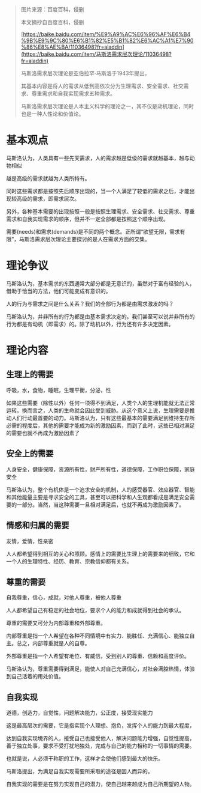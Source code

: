 > 图片来源：百度百科，侵删
>
> 本文摘抄自百度百科，侵删
>
> [https://baike.baidu.com/item/%E9%A9%AC%E6%96%AF%E6%B4%9B%E9%9C%80%E6%B1%82%E5%B1%82%E6%AC%A1%E7%90%86%E8%AE%BA/11036498?fr=aladdin](https://baike.baidu.com/item/马斯洛需求层次理论/11036498?fr=aladdin)
>
> 马斯洛需求层次理论是亚伯拉罕·马斯洛于1943年提出，
>
> 其基本内容是将人的需求从低到高依次分为生理需求、安全需求、社交需求、尊重需求和自我实现需求五种需求。
>
> 马斯洛需求层次理论是人本主义科学的理论之一，其不仅是动机理论，同时也是一种人性论和价值论。

# 基本观点

马斯洛认为，人类具有一些先天需求，人的需求越是低级的需求就越基本，越与动物相似

越是高级的需求就越为人类所特有。

同时这些需求都是按照先后顺序出现的，当一个人满足了较低的需求之后，才能出现较高级的需求，即需求层次。

另外，各种基本需要的出现按照一般是按照生理需求、安全需求、社交需求、尊重需求和自我实现需求的顺序，但并不一定全部都是按照这个顺序出现。

需要(needs)和需求(demands)是不同的两个概念。正所谓“欲望无限，需求有限”，马斯洛需求层次理论主要探讨的是人在需求方面的交集。

# 理论争议

马斯洛认为，基本需求的东西通常大部分都是无意识的，虽然对于富有经验的人，借助于恰当的方法，他们可能变成有意识的。

人的行为与需求之间是什么关系？我们的全部行为都是由需求激发的吗？

马斯洛认为，并非所有的行为都是由基本需求决定的。我们甚至可以说并非所有的行为都是有动机（即需求）的。除了动机以外，行为还有许多决定因素。

# 理论内容

## 生理上的需要

呼吸，水，食物，睡眠，生理平衡，分泌，性

如果这些需要（除性以外）任何一项得不到满足，人类个人的生理机能就无法正常运转。换而言之，人类的生命就会因此受到威胁。从这个意义上说，生理需要是推动人们行动最首要的动力。马斯洛认为，只有这些最基本的需要满足到维持生存所必需的程度后，其他的需要才能成为新的激励因素，而到了此时，这些已相对满足的需要也就不再成为激励因素了

## 安全上的需要

人身安全，健康保障，资源所有性，财产所有性，道德保障，工作职位保障，家庭安全

马斯洛认为，整个有机体是一个追求安全的机制，人的感受器官、效应器官、智能和其他能量主要是寻求安全的工具，甚至可以把科学和人生观都看成是满足安全需要的一部分。当然，当这种需要一旦相对满足后，也就不再成为激励因素了。

## 情感和归属的需要

友情，爱情，性亲密

人人都希望得到相互的关心和照顾。感情上的需要比生理上的需要来的细致，它和一个人的生理特性、经历、教育、宗教信仰都有关系。

## 尊重的需要

自我尊重，信心，成就，对他人尊重，被他人尊重

人人都希望自己有稳定的社会地位，要求个人的能力和成就得到社会的承认。

尊重的需要又可分为内部尊重和外部尊重。

内部尊重是指一个人希望在各种不同情境中有实力、能胜任、充满信心、能独立自主。总之，内部尊重就是人的自尊。

外部尊重是指一个人希望有地位、有威信，受到别人的尊重、信赖和高度评价。

马斯洛认为，尊重需要得到满足，能使人对自己充满信心，对社会满腔热情，体验到自己活着的用处价值。

## 自我实现

道德，创造力，自觉性，问题解决能力，公正度，接受现实能力

这是最高层次的需要，它是指实现个人理想、抱负，发挥个人的能力到最大程度，

达到自我实现境界的人，接受自己也接受他人，解决问题能力增强，自觉性提高，善于独立处事，要求不受打扰地独处，完成与自己的能力相称的一切事情的需要。

也就是说，人必须干称职的工作，这样才会使他们感到最大的快乐。

马斯洛提出，为满足自我实现需要所采取的途径是因人而异的。

自我实现的需要是在努力实现自己的潜力，使自己越来越成为自己所期望的人物。
